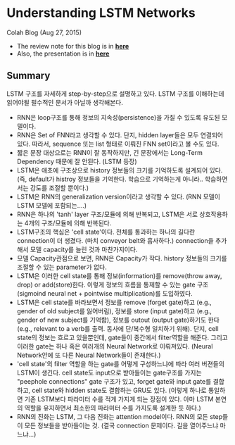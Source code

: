 # Understanding LSTM Networks
Colah Blog (Aug 27, 2015)

* The review note for this blog is in [**here**](https://onedrive.live.com/view.aspx?resid=2BA5907D25AB4F59!282&ithint=file%2cdocx&app=Word&authkey=!ACX3_SzAnuGJmjI)
* Also, the presentation is in [**here**](https://1drv.ms/p/s!AllPqyV9kKUrhFeUY9qtEqflUyP1)

## Summary
LSTM 구조를 자세하게 step-by-step으로 설명하고 있다. LSTM 구조를 이해하는데 읽어야될 필수적인 문서가 아닐까 생각해본다.
* RNN은 loop구조를 통해 정보의 지속성(persistence)을 가질 수 있도록 유도된 모델이다.
* RNN은 Set of FNN라고 생각할 수 있다. 단지, hidden layer들은 모두 연결되어 있다. 따라서, sequence 또는 list 형태로 이뤄진 FNN set이라고 볼 수도 있다. 
* 짧은 문장 대상으로는 RNN이 잘 동작하지만, 긴 문장에서는 Long-Term Dependency 때문에 잘 안된다. (LSTM 등장)
* LSTM은 애초에 구조상으로 history 정보들의 크기를 기억하도록 설계되어 있다. (즉, default가 histroy 정보들을 기억한다. 학습으로 기억하는게 아니라.. 학습하면서는 강도를 조절할 뿐이다.)
* LSTM은 RNN의 generalization version이라고 생각할 수 있다. (RNN 모델이 LSTM 모델에 포함되는....)
* RNN은 하나의 'tanh' layer 구조/모듈에 의해 반복되고, LSTM은 서로 상호작용하는 4개의 구조/모듈에 의해 반복된다.
* LSTM구조의 핵심은 'cell state'이다. 전체를 통과하는 하나의 길다란 connection이 더 생겼다. (마치 conveyor belt와 흡사하다.) connection을 추가해서 모델 capacity를 늘린 것과 마찬가지이다. 
* 모델 Capacity관점으로 보면, RNN은 Capacity가 작다. history 정보들의 크기를 조절할 수 있는 parameter가 없다.
* LSTM은 이러한 cell state를 통해 정보(information)를 remove(throw away, drop) or add(store)한다. 이렇게 정보의 흐름을 통제할 수 있는 gate 구조(sigmoind neural net + pointwise multiplication)를 도입하였다.
* LSTM은 cell state를 바라보면서 정보를 remove (forget gate)하고 (e.g., gender of old subject를 잃어버림), 정보를 store (input gate)하고 (e.g., gender of new subject를 기억함), 정보를 outout (output gate)하기도 한다 (e.g., relevant to a verb를 출력. 동사에 단/복수형 일치하기 위해). 단지, cell state의 정보는 흐르고 있을뿐인데, gate들이 중간에서 filter역할을 해준다. 그리고 이러한 gate는 하나 혹은 여러개의 Neural Network로 이뤄져있다. (Neural Network안에 또 다른 Neural Network들이 존재한다.) 
* 'cell state'의 filter 역할을 하는 gate를 어떻게 구성하느냐에 따라 여러 버젼들의 LSTM이 생긴다. cell state도 input으로 받아들이는 gate구조를 가지는 "peephole connections" gate 구조가 있고, forget gate와 input gate를 결합하고, cell state와 hidden state도 결합하는 GRU도 있다. (이렇게 하나로 통일하면 기존 LSTM보다 파라미터 수를 적게 가지게 되는 장점이 있다. 아마 LSTM 본연의 역할을 유지하면서 최소한의 파라미터 수를 가지도록 설계한 듯 하다.)
* RNN의 진화는 LSTM, 그 다음 진화는 attention model이다. RNN의 모든 step들이 모든 정보들을 받아들이는 것. (결국 connection 문제이다. 길을 열어주느냐 마느냐...)
